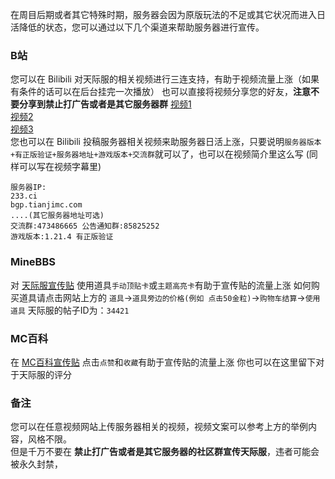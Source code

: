 在周目后期或者其它特殊时期，服务器会因为原版玩法的不足或其它状况而进入日活降低的状态，您可以通过以下几个渠道来帮助服务器进行宣传。
### B站
您可以在 Bilibili 对天际服的相关视频进行三连支持，有助于视频流量上涨（如果有条件的话可以在后台挂完一次播放）
也可以直接将视频分享您的好友，**注意不要分享到禁止打广告或者是其它服务器群**
[视频1](https://www.bilibili.com/video/BV1w2RiYSEqk/)  
[视频2](https://www.bilibili.com/video/BV1oqQzYrEBx/)  
[视频3](https://www.bilibili.com/video/BV1k7QGY6E7p/)  
您也可以在 Bilibili 投稿服务器相关视频来助服务器日活上涨，只要说明`服务器版本+有正版验证+服务器地址+游戏版本+交流群`就可以了，也可以在视频简介里这么写
(同样可以写在视频字幕里)
```
服务器IP:
233.ci
bgp.tianjimc.com
....(其它服务器地址可选)
交流群:473486665 公告通知群:85825252
游戏版本:1.21.4 有正版验证
```
### MineBBS
对 [天际服宣传贴](https://www.minebbs.com/threads/34421/) 使用道具`手动顶贴卡`或`主题高亮卡`有助于宣传贴的流量上涨
如何购买道具请点击网站上方的 `道具`→`道具旁边的价格(例如 点击50金粒)`→`购物车结算`→`使用道具`
天际服的帖子ID为：`34421`
### MC百科
在 [MC百科宣传贴](https://play.mcmod.cn/sv20186348.html) 点击`点赞`和`收藏`有助于宣传贴的流量上涨
你也可以在这里留下对于天际服的评分
### 备注
您可以在任意视频网站上传服务器相关的视频，视频文案可以参考上方的举例内容，风格不限。  
但是千万不要在 **禁止打广告或者是其它服务器的社区群宣传天际服**，违者可能会被永久封禁，